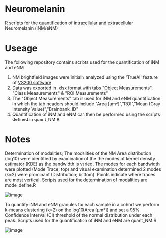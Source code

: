 # Neuromelanin
R scripts for the quantification of intracellular and extracellular Neuromelanin (iNM/eNM)

# Useage
The following repository contains scripts used for the quantification of iNM and eNM
1) NM brightfield images were initially analyzed using the 'TrueAI' feature of [VS200 software](https://www.olympus-lifescience.com/en/solutions-based-systems/vs200/)
2) Data was exported in .xlsx format with tabs "Object Measurements", "Class Measurements" & "ROI Measurements"
3) The "Object Measurements" tab is used for iNM and eNM quantification in which the tab headers should include "Area [µm²]","ROI","Mean (Gray Intensity Value)","Brainbank_ID"
4) Quantification of iNM and eNM can then be performed using the scripts defined in quant_NM.R


# Notes
Determination of modalities; The modalities of the NM Area distribution (log10) were identified by examination of the the modes of kernel density estimator (KDE) as the bandwidth is varied.
The modes for each bandwidth were plotted (Mode Trace; top) and visual examination determined 2 modes (k=2) were prominant (Distribution; bottom). Points indicate where traces are most vertical. 
Scripts used for the determination of modalities are mode_define.R

![image](https://github.com/zchatt/Neuromelanin/assets/30888259/ec751717-97c1-44f9-9882-e35f46d89eb3)

To quantify iNM and eNM granules for each sample in a cohort we perform k-means clustering (k=2) on the log10(Area [µm²]) and set a 95% Confidence Interval (CI) threshold of the normal distribution under each peak.
Scripts used for the quantification of iNM and eNM are quant_NM.R

![image](https://github.com/zchatt/Neuromelanin/assets/30888259/95cf90f1-5383-4b1c-9be7-065a131d0d96)

